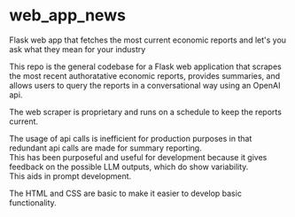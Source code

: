 # web_app_news
Flask web app that fetches the most current economic reports and let's you ask what they mean for your industry

This repo is the general codebase for a Flask web application that scrapes the most recent authoratative economic reports, 
provides summaries, and allows users to query the reports in a conversational way using an OpenAI api.

The web scraper is proprietary and runs on a schedule to keep the reports current.  

The usage of api calls is inefficient for production purposes in that redundant api calls are made for summary reporting.  
This has been purposeful and useful for development because it gives feedback on the possible LLM outputs, which do show variability.  
This aids in prompt development.

The HTML and CSS are basic to make it easier to develop basic functionality.
